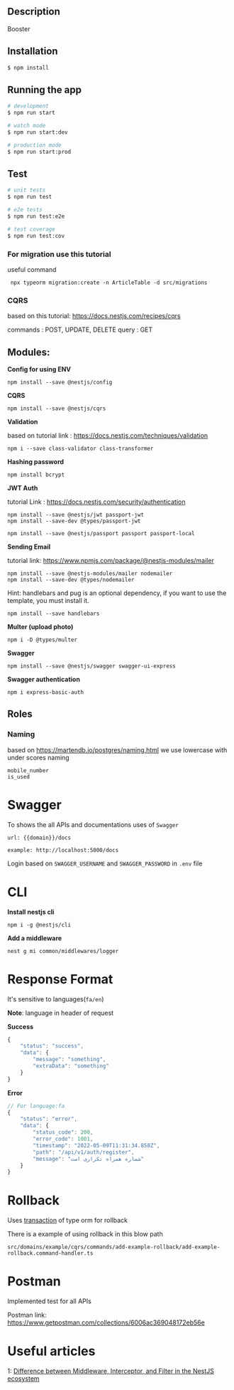 
## Description

Booster

## Installation

```bash
$ npm install
```

## Running the app

```bash
# development
$ npm run start

# watch mode
$ npm run start:dev

# production mode
$ npm run start:prod
```

## Test

```bash
# unit tests
$ npm run test

# e2e tests
$ npm run test:e2e

# test coverage
$ npm run test:cov
```
### For migration use this tutorial

useful command
 
```
 npx typeorm migration:create -n ArticleTable -d src/migrations

 ````


 ### CQRS
 
based on this tutorial: https://docs.nestjs.com/recipes/cqrs

commands : POST, UPDATE, DELETE
query : GET


## Modules:

**Config for using ENV**
```
npm install --save @nestjs/config
```

**CQRS**
```
npm install --save @nestjs/cqrs
```

**Validation** 

based on tutorial link : https://docs.nestjs.com/techniques/validation
```
npm i --save class-validator class-transformer
```


**Hashing password**
```
npm install bcrypt
```

**JWT Auth**

tutorial Link : https://docs.nestjs.com/security/authentication
```
npm install --save @nestjs/jwt passport-jwt
npm install --save-dev @types/passport-jwt

npm install --save @nestjs/passport passport passport-local
```


**Sending Email**

tutorial link: https://www.npmjs.com/package/@nestjs-modules/mailer
```
npm install --save @nestjs-modules/mailer nodemailer
npm install --save-dev @types/nodemailer
```

Hint: handlebars and pug is an optional dependency, if you want to use the template, you must install it.
```
npm install --save handlebars
```

**Multer (upload photo)**
```
npm i -D @types/multer
```


**Swagger**
```
npm install --save @nestjs/swagger swagger-ui-express
```

**Swagger authentication**
```
npm i express-basic-auth
```

## Roles

### Naming
based on https://martendb.io/postgres/naming.html we use lowercase with under scores naming
```
mobile_number
is_used
```


# Swagger

To shows the all APIs and documentations uses of `Swagger`

`url: {{domain}}/docs`

`example: http://localhost:5000/docs`

Login based on `SWAGGER_USERNAME` and `SWAGGER_PASSWORD` in `.env` file


# CLI
**Install nestjs cli**
```
npm i -g @nestjs/cli
```

**Add a middleware**
```
nest g mi common/middlewares/logger
```

# Response Format 

It's sensitive to languages(`fa/en`)

**Note**: language in header of request

**Success**
```javascript
{
    "status": "success",
    "data": {
        "message": "something",
        "extraData": "something"
    }
}
```
**Error**
```javascript
// For language:fa
{
    "status": "error",
    "data": {
        "status_code": 200,
        "error_code": 1001,
        "timestamp": "2022-05-09T11:31:34.858Z",
        "path": "/api/v1/auth/register",
        "message": "شماره همراه تکراری است"
    }
}
```

# Rollback

Uses [transaction](https://docs.nestjs.com/techniques/database#transactions) of type orm for rollback

There is a example of using rollback in this blow path

`src/domains/example/cqrs/commands/add-example-rollback/add-example-rollback.command-handler.ts`


# Postman

Implemented test for all APIs

Postman link: https://www.getpostman.com/collections/6006ac369048172eb56e


# Useful articles

1: [Difference between Middleware, Interceptor, and Filter in the NestJS ecosystem](https://blog.bitsrc.io/difference-between-middleware-interceptor-and-filter-in-the-nest-js-ecosystem-c71fb3ba32f6)